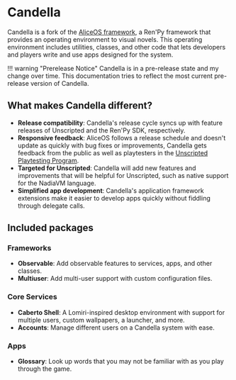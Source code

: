 # Candella

Candella is a fork of the [AliceOS framework][aliceos], a Ren'Py framework that provides an operating environment to visual novels. This operating environment includes utilities, classes, and other code that lets developers and players write and use apps designed for the system.

!!! warning "Prerelease Notice"
    Candella is in a pre-release state and my change over time. This documentation tries to reflect the most current pre-release version of Candella.

## What makes Candella different?

- **Release compatibility**: Candella's release cycle syncs up with feature releases of Unscripted and the Ren'Py SDK, respectively.
- **Responsive feedback**: AliceOS follows a release schedule and doesn't update as quickly with bug fixes or improvements, Candella gets feedback from the public as well as playtesters in the [Unscripted Playtesting Program][uvn-beta].
- **Targeted for Unscripted**: Candella will add new features and improvements that will be helpful for Unscripted, such as native support for the NadiaVM language.
- **Simplified app development**: Candella's application framework extensions make it easier to develop apps quickly without fiddling through delegate calls.

## Included packages

### Frameworks
- **Observable**: Add observable features to services, apps, and other classes.
- **Multiuser**: Add multi-user support with custom configuration files.
### Core Services
- **Caberto Shell**: A Lomiri-inspired desktop environment with support for multiple users, custom wallpapers, a launcher, and more.
- **Accounts**: Manage different users on a Candella system with ease.
### Apps
- **Glossary**: Look up words that you may not be familiar with as you play through the game.

[aliceos]: https://aliceos.app
[uvn-beta]: https://beta.unscriptedvn.dev
